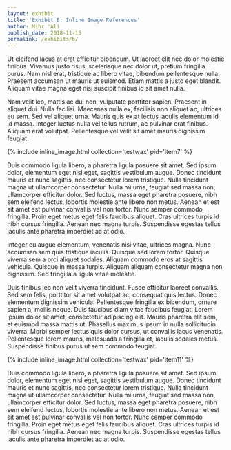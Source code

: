 ```yaml
---
layout: exhibit
title: 'Exhibit B: Inline Image References'
author: Mihr 'Ali
publish_date: 2018-11-15
permalink: /exhibits/b/
---
```


Ut eleifend lacus at erat efficitur bibendum. Ut laoreet elit nec dolor molestie finibus. Vivamus justo risus, scelerisque nec dolor ut, pretium fringilla purus. Nam nisl erat, tristique ac libero vitae, bibendum pellentesque nulla. Praesent accumsan ut mauris ut euismod. Etiam mattis a justo eget blandit. Aliquam vitae magna eget nisi suscipit finibus id sit amet nulla.

Nam velit leo, mattis ac dui non, vulputate porttitor sapien. Praesent in aliquet dui. Nulla facilisi. Maecenas nulla ex, facilisis non aliquet ac, ultrices eu sem. Sed vel aliquet urna. Mauris quis ex at lectus iaculis elementum id id massa. Integer luctus nulla vel tellus rutrum, ac pulvinar erat finibus. Aliquam erat volutpat. Pellentesque vel velit sit amet mauris dignissim feugiat.

{% include inline_image.html collection='testwax' pid='item7' %}

Duis commodo ligula libero, a pharetra ligula posuere sit amet. Sed ipsum dolor, elementum eget nisl eget, sagittis vestibulum augue. Donec tincidunt mauris et nunc sagittis, nec consectetur lorem tristique. Nulla tincidunt magna ut ullamcorper consectetur. Nulla mi urna, feugiat sed massa non, ullamcorper efficitur dolor. Sed luctus, massa eget pharetra posuere, nibh sem eleifend lectus, lobortis molestie ante libero non metus. Aenean et est sit amet est pulvinar convallis vel non tortor. Nunc semper commodo fringilla. Proin eget metus eget felis faucibus aliquet. Cras ultrices turpis id nibh cursus fringilla. Aenean nec magna turpis. Suspendisse egestas tellus iaculis ante pharetra imperdiet ac at odio.

Integer eu augue elementum, venenatis nisi vitae, ultrices magna. Nunc accumsan sem quis tristique iaculis. Quisque sed lorem tortor. Quisque viverra sem a orci aliquet sodales. Aliquam commodo eros at sagittis vehicula. Quisque in massa turpis. Aliquam aliquam consectetur magna non dignissim. Sed fringilla a ligula vitae molestie.

Duis finibus leo non velit viverra tincidunt. Fusce efficitur laoreet convallis. Sed sem felis, porttitor sit amet volutpat ac, consequat quis lectus. Donec elementum dignissim vehicula. Pellentesque fringilla ex bibendum, ornare sapien a, mollis neque. Duis faucibus diam vitae faucibus feugiat. Lorem ipsum dolor sit amet, consectetur adipiscing elit. Mauris pharetra elit sem, et euismod massa mattis ut. Phasellus maximus ipsum in nulla sollicitudin viverra. Morbi semper lectus quis dolor cursus, ut convallis lacus venenatis. Pellentesque lorem mauris, malesuada a fringilla et, iaculis sodales metus. Suspendisse finibus purus ut sem commodo feugiat.


{% include inline_image.html collection='testwax' pid='item11' %}

Duis commodo ligula libero, a pharetra ligula posuere sit amet. Sed ipsum dolor, elementum eget nisl eget, sagittis vestibulum augue. Donec tincidunt mauris et nunc sagittis, nec consectetur lorem tristique. Nulla tincidunt magna ut ullamcorper consectetur. Nulla mi urna, feugiat sed massa non, ullamcorper efficitur dolor. Sed luctus, massa eget pharetra posuere, nibh sem eleifend lectus, lobortis molestie ante libero non metus. Aenean et est sit amet est pulvinar convallis vel non tortor. Nunc semper commodo fringilla. Proin eget metus eget felis faucibus aliquet. Cras ultrices turpis id nibh cursus fringilla. Aenean nec magna turpis. Suspendisse egestas tellus iaculis ante pharetra imperdiet ac at odio.
